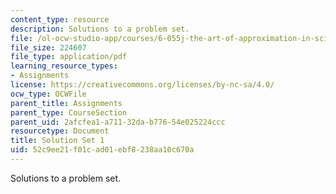```yaml
---
content_type: resource
description: Solutions to a problem set.
file: /ol-ocw-studio-app/courses/6-055j-the-art-of-approximation-in-science-and-engineering-spring-2008/52c9ee21f01cad01ebf8238aa10c670a_sol01.pdf
file_size: 224607
file_type: application/pdf
learning_resource_types:
- Assignments
license: https://creativecommons.org/licenses/by-nc-sa/4.0/
ocw_type: OCWFile
parent_title: Assignments
parent_type: CourseSection
parent_uid: 2afcfea1-a711-32da-b776-54e025224ccc
resourcetype: Document
title: Solution Set 1
uid: 52c9ee21-f01c-ad01-ebf8-238aa10c670a
---
```

Solutions to a problem set.